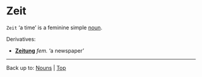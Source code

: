 # Zeit

`Zeit` ‘a time’ is a feminine simple [noun](../../index.md).

Derivatives:
- **[Zeitung](Zeitung.md)** *fem.* ‘a newspaper’

----

Back up to: [Nouns](../../index.md) | [Top](../../../index.md)
